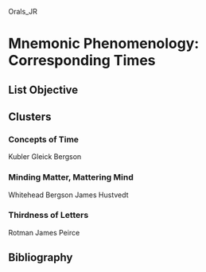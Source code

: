 Orals_JR

# Mnemonic Phenomenology: Corresponding Times

## List Objective

## Clusters
### Concepts of Time
Kubler
Gleick
Bergson
### Minding Matter, Mattering Mind
Whitehead
Bergson
James
Hustvedt
### Thirdness of Letters 
Rotman
James
Peirce

## Bibliography